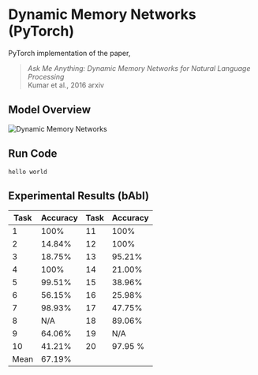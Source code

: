 # Dynamic Memory Networks (PyTorch)
PyTorch implementation of the paper, </br>
> *Ask Me Anything: Dynamic Memory Networks for Natural Language Processing* </br>
> Kumar et al., 2016 arxiv

## Model Overview
![Dynamic Memory Networks](https://yerevann.github.io/public/2016-02-06/dmn-details.png)

## Run Code
```
hello world
```

## Experimental Results (bAbI)
Task | Accuracy | Task | Accuracy
---- | -------- | ---- | -------
 1 | 100% | 11 | 100%
 2 | 14.84% | 12 | 100%
 3 | 18.75% | 13 | 95.21%
 4 | 100% | 14 | 21.00%
 5 | 99.51% | 15 | 38.96%
 6 | 56.15% | 16 | 25.98%
 7 | 98.93% | 17 | 47.75%
 8 | N/A | 18 | 89.06%
 9 | 64.06% | 19 | N/A
10 | 41.21% | 20 | 97.95 %
Mean | 67.19%
